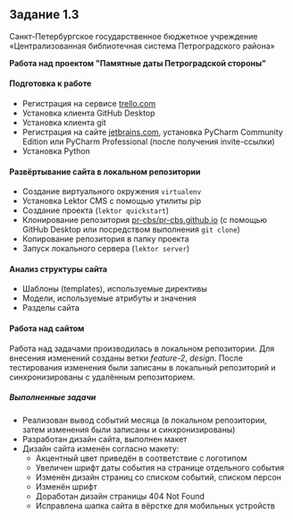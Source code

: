 ## Задание 1.3

Санкт-Петербургское государственное бюджетное учреждение «Централизованная библиотечная система Петроградского района»

**Работа над проектом "Памятные даты Петроградской стороны"**

#### Подготовка к работе

- Регистрация на сервисе [trello.com](trello.com)
- Установка клиента GitHub Desktop
- Установка клиента git
- Регистрация на сайте [jetbrains.com](jetbrains.com), установка PyCharm Community Edition или PyCharm Professional (после получения invite-ссылки)
- Установка Python

#### Развёртывание сайта в локальном репозитории

- Создание виртуального окружения `virtualenv`
- Установка Lektor CMS с помощью утилиты pip
- Создание проекта (`lektor quickstart`)
- Клонирование репозитория [pr-cbs/pr-cbs.github.io](github.com/pr-cbs/pr-cbs.github.io) (с помощью GitHub Desktop или посредством выполнения `git clone`)
- Копирование репозитория в папку проекта
- Запуск локального сервера (`lektor server`)

#### Анализ структуры сайта

- Шаблоны (templates), используемые директивы
- Модели, используемые атрибуты и значения
- Разделы сайта

#### Работа над сайтом

Работа над задачами производилась в локальном репозитории. Для внесения изменений созданы ветки _feature-2_, _design_. После тестирования изменения были записаны в локальный репозиторий и синхронизированы с удалённым репозиторием.

##### Выполненные задачи

- Реализован вывод событий месяца (в локальном репозитории, затем изменения были записаны и синхронизированы)
- Разработан дизайн сайта, выполнен макет
- Дизайн сайта изменён согласно макету:
  - Акцентный цвет приведён в соответствие с логотипом
  - Увеличен шрифт даты события на странице отдельного события
  - Изменён дизайн страниц со списком событий, списком персон
  - Изменён шрифт
  - Доработан дизайн страницы 404 Not Found
  - Исправлена шапка сайта в вёрстке для мобильных устройств

